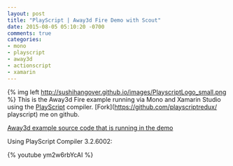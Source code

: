 ```yaml
---
layout: post
title: "PlayScript | Away3d Fire Demo with Scout"
date: 2015-08-05 05:10:20 -0700
comments: true
categories: 
- mono
- playscript
- away3d
- actionscript
- xamarin
---
```


{% img left http://sushihangover.github.io/images/PlayscriptLogo_small.png %} This is the Away3d Fire example running via Mono and Xamarin Studio using the [PlayScript](http://playscriptredux.github.io) compiler. [Fork](https://github.com/playscriptredux/
playscript) me on github.

[Away3d example source code that is running in the demo](https://github.com/PlayScriptRedux/away3d-examples-fp11/blob/playscript/src/Basic_Shading.as)

Using PlayScript Compiler 3.2.6002:

{% youtube ym2w6rbYcAI %}

